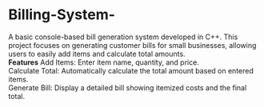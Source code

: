 # Billing-System-

A basic console-based bill generation system developed in C++. This project focuses on generating customer bills for small businesses, allowing users to easily add items and calculate total amounts.<br>
<b>Features</b>
Add Items: Enter item name, quantity, and price.
<br>
Calculate Total: Automatically calculate the total amount based on entered items.
<br>
Generate Bill: Display a detailed bill showing itemized costs and the final total.
